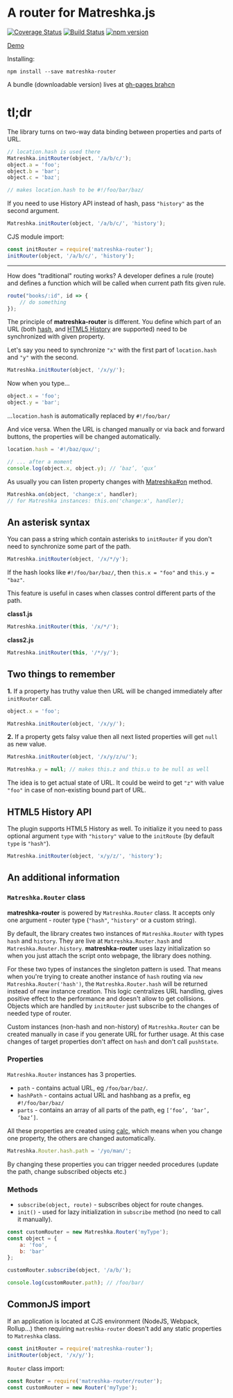 A router for Matreshka.js
============

[![Coverage Status](https://coveralls.io/repos/github/matreshkajs/matreshka-router/badge.svg?branch=master)](https://coveralls.io/github/matreshkajs/matreshka-router?branch=master) [![Build Status](https://travis-ci.org/matreshkajs/matreshka-router.svg?branch=master)](https://travis-ci.org/matreshkajs/matreshka-router) [![npm version](https://badge.fury.io/js/matreshka-router.svg)](https://badge.fury.io/js/matreshka-router)

[Demo](http://output.jsbin.com/pigihe/10/#!/foo/bar/baz/)

Installing:
```
npm install --save matreshka-router
```

A bundle (downloadable version) lives at [gh-pages brahcn](https://github.com/matreshkajs/matreshka-router/tree/gh-pages)

# tl;dr

The library turns on two-way data binding between properties and parts of URL.

```js
// location.hash is used there
Matreshka.initRouter(object, '/a/b/c/');
object.a = 'foo';
object.b = 'bar';
object.c = 'baz';

// makes location.hash to be #!/foo/bar/baz/
```

If you need to use History API instead of hash, pass ``"history"`` as the second argument.

```js
Matreshka.initRouter(object, '/a/b/c/', 'history');
```

CJS module import:

```js
const initRouter = require('matreshka-router');
initRouter(object, '/a/b/c/', 'history');
```

--------


How does "traditional" routing works? A developer defines a rule (route) and defines a function which will be called when current path fits given rule.

```js
route("books/:id", id => {
	// do something
});
```

The principle of **matreshka-router** is different. You define which part of an URL (both [hash](https://developer.mozilla.org/ru/docs/Web/API/Window/location), and [HTML5 History](https://developer.mozilla.org/ru/docs/Web/API/History_API) are supported) need to be synchronized with given property.

Let's say you need to synchronize ``"x"`` with the first part of ``location.hash`` and ``"y"`` with the second.

```js
Matreshka.initRouter(object, '/x/y/');
```

Now when you type...

```js
object.x = 'foo';
object.y = 'bar';
```

...``location.hash`` is automatically replaced by ``#!/foo/bar/``


And vice versa. When the URL is changed manually or via back and forward buttons, the properties will be changed automatically.

```js
location.hash = '#!/baz/qux/';

// ... after a moment
console.log(object.x, object.y); // ‘baz’, ‘qux’
```

As usually you can listen property changes with [Matreshka#on](http://matreshka.io/#!Matreshka-on) method.

```js
Matreshka.on(object, 'change:x', handler);
// for Matreshka instances: this.on('change:x', handler);
```

## An asterisk syntax

You can pass a string which contain asterisks to ``initRouter`` if you don't need to synchronize some part of the path.

```js
Matreshka.initRouter(object, '/x/*/y');
```

If the hash looks like ``#!/foo/bar/baz/``, then ``this.x = "foo"`` and ``this.y = "baz"``.

This feature is useful in cases when classes control different parts of the path.


**class1.js**

```js
Matreshka.initRouter(this, '/x/*/');
```

**class2.js**

```js
Matreshka.initRouter(this, '/*/y/');
```

## Two things to remember

**1.** If a property has truthy value then URL will be changed immediately after ``initRouter`` call.


```js
object.x = 'foo';

Matreshka.initRouter(object, '/x/y/');
```

**2.** If a property gets falsy value then all next listed properties will get ``null`` as new value.

```js
Matreshka.initRouter(object, '/x/y/z/u/');

Matreshka.y = null; // makes this.z and this.u to be null as well
```

The idea is to get actual state of URL. It could be weird to get ``"z"`` with value ``"foo"`` in case of non-existing bound part of URL.

## HTML5 History API

The plugin supports  HTML5 History as well. To initialize it you need to pass optional argument ``type`` with ``"history"`` value to the ``initRoute`` (by default ``type`` is ``"hash"``).

```js
Matreshka.initRouter(object, 'x/y/z/', 'history');
```

## An additional information

### ``Matreshka.Router`` class

**matreshka-router** is powered by  ``Matreshka.Router`` class. It accepts only one argument - router type (``"hash"``, ``"history"`` or a custom string).

By default, the library creates two instances of ``Matreshka.Router`` with types ``hash`` and ``history``. They are live at ``Matreshka.Router.hash`` and ``Matreshka.Router.history``. **matreshka-router** uses lazy initialization so when you just attach the script onto webpage, the library does nothing.

For these two types of instances the singleton pattern is used. That means when you're trying to create another instance of ``hash`` routing via ``new Matreshka.Router('hash')``, the ``Matreshka.Router.hash`` will be returned instead of new instance creation. This logic centralizes URL handling, gives positive effect to the performance and doesn't allow to get collisions. Objects which are handled by ``initRouter`` just subscribe to the changes of needed type of router.

Custom instances (non-hash and non-history) of ``Matreshka.Router`` can be created manually in case if you generate URL for further usage. At this case changes of target properties don't affect on ``hash`` and don't call ``pushState``.

### Properties

``Matreshka.Router`` instances has 3 properties.

- ``path`` - contains actual URL, eg ``/foo/bar/baz/``.
- ``hashPath`` - contains actual URL and hashbang as a prefix, eg ``#!/foo/bar/baz/``
- ``parts`` - contains an array of all parts of the path, eg ``[‘foo’, ‘bar’, ‘baz’]``.

All these properties are created using [calc](https://matreshka.io/#!Matreshka-calc), which means when you change one property, the others are changed automatically.

```js
Matreshka.Router.hash.path = '/yo/man/';
```

By changing these properties you can trigger needed procedures (update the path, change subscribed objects etc.)

### Methods

- ``subscribe(object, route)`` - subscribes object for route changes.
- ``init()`` - used for lazy initialization in  ``subscribe`` method (no need to call it manually).

```js
const customRouter = new Matreshka.Router('myType');
const object = {
	a: 'foo',
	b: 'bar'
};

customRouter.subscribe(object, '/a/b/');

console.log(customRouter.path); // /foo/bar/
```

## CommonJS import

If an application is located at CJS environment  (NodeJS, Webpack, Rollup...) then requiring ``matreshka-router`` doesn't add any static properties to ``Matreshka`` class.

```js
const initRouter = require('matreshka-router');
initRouter(object, '/x/y/');
```

``Router`` class import:

```js
const Router = require('matreshka-router/router');
const customRouter = new Router('myType');
```

